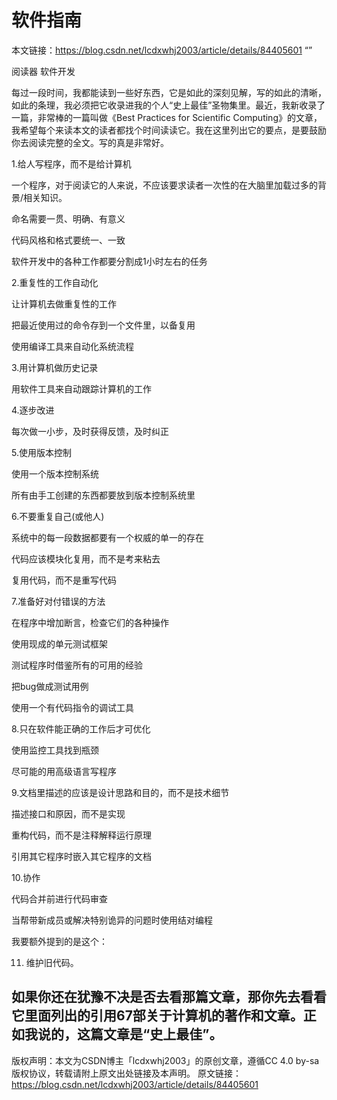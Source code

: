 # 软件指南
本文链接：https://blog.csdn.net/lcdxwhj2003/article/details/84405601
“”
 
阅读器
软件开发


每过一段时间，我都能读到一些好东西，它是如此的深刻见解，写的如此的清晰，如此的条理，我必须把它收录进我的个人“史上最佳”圣物集里。最近，我新收录了一篇，非常棒的一篇叫做《Best Practices for Scientific Computing》的文章，我希望每个来读本文的读者都找个时间读读它。我在这里列出它的要点，是要鼓励你去阅读完整的全文。写的真是非常好。

 

1.给人写程序，而不是给计算机

一个程序，对于阅读它的人来说，不应该要求读者一次性的在大脑里加载过多的背景/相关知识。

命名需要一贯、明确、有意义

代码风格和格式要统一、一致

软件开发中的各种工作都要分割成1小时左右的任务

 

2.重复性的工作自动化

让计算机去做重复性的工作

把最近使用过的命令存到一个文件里，以备复用

使用编译工具来自动化系统流程

 

3.用计算机做历史记录

用软件工具来自动跟踪计算机的工作

 

4.逐步改进

每次做一小步，及时获得反馈，及时纠正

 

5.使用版本控制

使用一个版本控制系统

所有由手工创建的东西都要放到版本控制系统里

 

6.不要重复自己(或他人)

系统中的每一段数据都要有一个权威的单一的存在

代码应该模块化复用，而不是考来粘去

复用代码，而不是重写代码

 

7.准备好对付错误的方法

在程序中增加断言，检查它们的各种操作

使用现成的单元测试框架

测试程序时借鉴所有的可用的经验

把bug做成测试用例

使用一个有代码指令的调试工具

 

8.只在软件能正确的工作后才可优化

使用监控工具找到瓶颈

尽可能的用高级语言写程序

 

9.文档里描述的应该是设计思路和目的，而不是技术细节

描述接口和原因，而不是实现

重构代码，而不是注释解释运行原理

引用其它程序时嵌入其它程序的文档

 

10.协作

代码合并前进行代码审查

当帮带新成员或解决特别诡异的问题时使用结对编程

我要额外提到的是这个：

11. 维护旧代码。

如果你还在犹豫不决是否去看那篇文章，那你先去看看它里面列出的引用67部关于计算机的著作和文章。正如我说的，这篇文章是“史上最佳”。
--------------------- 
版权声明：本文为CSDN博主「lcdxwhj2003」的原创文章，遵循CC 4.0 by-sa版权协议，转载请附上原文出处链接及本声明。
原文链接：https://blog.csdn.net/lcdxwhj2003/article/details/84405601
























